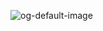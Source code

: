 
![og-default-image](https://user-images.githubusercontent.com/63408319/167320571-c1660019-94f8-43c1-84af-68f400a2cd00.jpeg)
